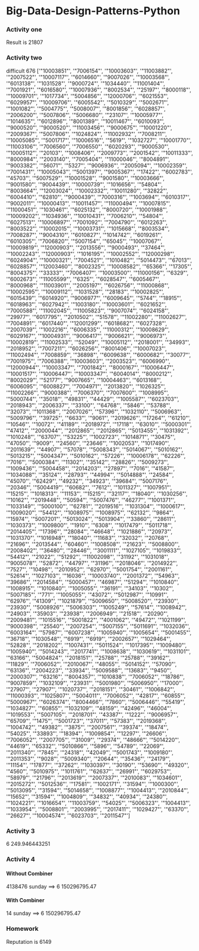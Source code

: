 # Big-Data-Design-Patterns-Python

### Activity one 
Result is 21807

### Activity two 
difficult	676	['"10003851"', '"7006154"', '"10003603"', '"11003882"', '"2007522"', '"10007117"', '"6014660"', '"9007026"', '"10003568"', '"6013138"', '"1031528"', '"9000724"', '"1034440"', '"11001404"', '"7001921"', '"6016580"', '"10007936"', '"8002534"', '"25197"', '"8000118"', '"10009701"', '"1017734"', '"5004856"', '"12000706"', '"6021553"', '"6029957"', '"10009706"', '"6005542"', '"5010329"', '"5002671"', '"1001082"', '"5004775"', '"5008007"', '"8001856"', '"6028857"', '"2006200"', '"5007806"', '"5006680"', '"23107"', '"10005977"', '"1014635"', '"6012896"', '"8001389"', '"10011467"', '"6010093"', '"9000520"', '"9000520"', '"11003456"', '"9000675"', '"10001220"', '"2009367"', '"5007806"', '"1024824"', '"11002932"', '"7008211"', '"10005085"', '"5001717"', '"10006516"', '"5619"', '"1032727"', '"10001770"', '"11003106"', '"7006560"', '"7006550"', '"6020293"', '"9000530"', '"10005112"', '"20103"', '"1008406"', '"2009773"', '"2001542"', '"10011333"', '"8000984"', '"2003140"', '"7005404"', '"11000046"', '"8004891"', '"9003382"', '"56071"', '"5327"', '"9006936"', '"2005094"', '"10002359"', '"7001431"', '"10005043"', '"5001397"', '"9005367"', '"17422"', '"6002783"', '"45703"', '"5007529"', '"10001528"', '"9001580"', '"10003666"', '"9001580"', '"9004439"', '"10000739"', '"1016656"', '"54804"', '"8003664"', '"12003024"', '"10002332"', '"10011280"', '"32822"', '"6004410"', '"62810"', '"9000439"', '"7000316"', '"1003694"', '"6010317"', '"9002011"', '"10000413"', '"10011457"', '"11000494"', '"10007815"', '"11000451"', '"1030461"', '"6025132"', '"8000720"', '"10001988"', '"10009202"', '"1034936"', '"10010431"', '"7006210"', '"54804"', '"6027513"', '"10006897"', '"7001092"', '"7004790"', '"6012263"', '"8003522"', '"10002015"', '"10003731"', '"1015668"', '"8003534"', '"7008287"', '"9004310"', '"6010827"', '"1014742"', '"6019261"', '"6010305"', '"7006820"', '"5007154"', '"65045"', '"10007067"', '"10009819"', '"12000903"', '"2013556"', '"9000493"', '"37464"', '"10002243"', '"12000903"', '"1016195"', '"10002552"', '"12000298"', '"6024904"', '"10000321"', '"7004521"', '"1010482"', '"5014473"', '"67013"', '"6028857"', '"12003460"', '"8002325"', '"10008582"', '"65366"', '"17305"', '"8004375"', '"33333"', '"7006407"', '"10003500"', '"11000156"', '"6329"', '"6002673"', '"11005599"', '"6325"', '"6028547"', '"6005467"', '"8000968"', '"11003901"', '"2005197"', '"6026756"', '"11000868"', '"10002595"', '"10009112"', '"1031528"', '"28183"', '"10002825"', '"6015439"', '"6014920"', '"9006977"', '"6009645"', '"5744"', '"18915"', '"6018963"', '"6027942"', '"1003180"', '"10003601"', '"6021652"', '"7000588"', '"11002045"', '"11005823"', '"9007074"', '"6024158"', '"29977"', '"6017795"', '"2010502"', '"51578"', '"11002280"', '"11002627"', '"7004891"', '"6017440"', '"12001299"', '"6018682"', '"6027328"', '"2007039"', '"1002216"', '"6006335"', '"11000312"', '"10008629"', '"6029167"', '"10004931"', '"9006417"', '"9006621"', '"9006973"', '"10002819"', '"11002533"', '"52049"', '"10005112"', '"2018001"', '"34993"', '"2018952"', '"7007211"', '"6026256"', '"8001406"', '"10007023"', '"11002494"', '"7008859"', '"36898"', '"6009638"', '"6000682"', '"30077"', '"7001975"', '"7006388"', '"10003603"', '"2003523"', '"6006990"', '"12000944"', '"10003347"', '"7001842"', '"8000167"', '"10006447"', '"10001517"', '"10006447"', '"10003347"', '"6004014"', '"8000212"', '"8002029"', '"52177"', '"9007665"', '"10004463"', '"6013168"', '"6006095"', '"6008827"', '"7004971"', '"2013820"', '"1026325"', '"11002266"', '"9000388"', '"7006370"', '"7007600"', '"1008995"', '"5000744"', '"35018"', '"49831"', '"44429"', '"1005587"', '"6023703"', '"2018943"', '"2006337"', '"33100"', '"64768"', '"5846"', '"53788"', '"32073"', '"1011368"', '"2007026"', '"57396"', '"1032110"', '"5006963"', '"5009796"', '"39725"', '"6633"', '"9061"', '"2019626"', '"17264"', '"61210"', '"10546"', '"10072"', '"41189"', '"2018972"', '"17118"', '"63010"', '"5000301"', '"47412"', '"2000044"', '"2012865"', '"2012865"', '"5013455"', '"1031392"', '"1010248"', '"63707"', '"53225"', '"1002723"', '"1014871"', '"30475"', '"47050"', '"9009"', '"24560"', '"23646"', '"1002053"', '"1017490"', '"2011639"', '"44907"', '"57078"', '"5008343"', '"5014067"', '"5010162"', '"5013215"', '"5004347"', '"5010162"', '"57226"', '"10006178"', '"62226"', '"7016"', '"5000384"', '"11302"', '"35142"', '"28826"', '"5009273"', '"1009436"', '"5004458"', '"2014203"', '"27897"', '"7016"', '"41587"', '"1034088"', '"35124"', '"28793"', '"44994"', '"5014888"', '"24584"', '"45070"', '"62429"', '"49232"', '"34923"', '"39684"', '"5007176"', '"20346"', '"5004419"', '"60682"', '"7612"', '"1011327"', '"1007951"', '"15215"', '"1018313"', '"11153"', '"15215"', '"32117"', '"18040"', '"1030256"', '"10162"', '"2019448"', '"50594"', '"5007476"', '"46277"', '"1001371"', '"1033149"', '"5000100"', '"62781"', '"2019516"', '"1031304"', '"1000617"', '"1009020"', '"54412"', '"1008975"', '"1008975"', '"62132"', '"9864"', '"15974"', '"5007201"', '"5013024"', '"5013904"', '"33860"', '"28611"', '"1030373"', '"1009800"', '"1910"', '"6308"', '"1017479"', '"5011718"', '"2014405"', '"17396"', '"28084"', '"46648"', '"1021886"', '"20973"', '"1031370"', '"1016948"', '"18040"', '"11683"', '"32032"', '"20768"', '"21696"', '"2013544"', '"60460"', '"1008508"', '"21623"', '"5008800"', '"2008402"', '"36480"', '"28446"', '"3001111"', '"1027105"', '"1019833"', '"54412"', '"21022"', '"51292"', '"11002098"', '"31192"', '"1031018"', '"9005078"', '"52872"', '"44797"', '"31196"', '"2018046"', '"2014922"', '"7527"', '"10498"', '"2010952"', '"62970"', '"5001754"', '"2001161"', '"52614"', '"1027103"', '"16036"', '"10003740"', '"2001372"', '"54963"', '"39686"', '"2014584"', '"5000457"', '"46987"', '"51294"', '"1010840"', '"1008915"', '"1010840"', '"1005055"', '"36191"', '"34103"', '"10302"', '"5007185"', '"771"', '"1005055"', '"43072"', '"5012987"', '"10991"', '"62976"', '"41309"', '"1021879"', '"5009650"', '"5008520"', '"23930"', '"23930"', '"5008926"', '"5006303"', '"1005249"', '"57614"', '"1008942"', '"24903"', '"35903"', '"23938"', '"2006949"', '"21518"', '"20290"', '"2009481"', '"1015516"', '"5001822"', '"4001062"', '"49472"', '"1021199"', '"9000398"', '"25540"', '"2007254"', '"5007155"', '"5011691"', '"1032036"', '"6003164"', '"57987"', '"6007238"', '"1005940"', '"1005654"', '"5001455"', '"36718"', '"1030548"', '"6919"', '"6919"', '"2002657"', '"1029464"', '"52828"', '"2018202"', '"1007431"', '"5011524"', '"1017395"', '"1009480"', '"1005940"', '"5014243"', '"2017741"', '"1008638"', '"1030619"', '"1031101"', '"63166"', '"5004824"', '"2018151"', '"25788"', '"25788"', '"39162"', '"11829"', '"7006052"', '"2010067"', '"48055"', '"5014152"', '"57090"', '"63136"', '"2004223"', '"33934"', '"5009588"', '"13683"', '"9450"', '"2000307"', '"63216"', '"8004357"', '"1010838"', '"7006052"', '"18786"', '"9007859"', '"1032109"', '"23931"', '"5001980"', '"5006950"', '"17000"', '"27907"', '"27907"', '"1020737"', '"2018151"', '"30461"', '"1006842"', '"11000393"', '"1025807"', '"5004011"', '"7006052"', '"42817"', '"60855"', '"5000967"', '"6026374"', '"8004466"', '"7860"', '"5006446"', '"55419"', '"1034827"', '"60855"', '"1032109"', '"48159"', '"42496"', '"46004"', '"1019553"', '"5007105"', '"2018701"', '"43387"', '"1222"', '"9006957"', '"65709"', '"1475"', '"5001723"', '"37011"', '"57383"', '"2019368"', '"1004742"', '"49382"', '"3875"', '"2007561"', '"39374"', '"18474"', '"54025"', '"33893"', '"18394"', '"1009854"', '"12297"', '"26606"', '"7006052"', '"2007705"', '"31009"', '"29374"', '"48666"', '"5014220"', '"44619"', '"65332"', '"5010866"', '"5896"', '"54789"', '"22069"', '"2011340"', '"7845"', '"24318"', '"42049"', '"5001743"', '"1009180"', '"2011353"', '"9028"', '"5009340"', '"20644"', '"35436"', '"24179"', '"11154"', '"17877"', '"37262"', '"1030397"', '"30190"', '"53690"', '"49320"', '"4560"', '"5010975"', '"1011761"', '"62637"', '"26991"', '"6029753"', '"58979"', '"21796"', '"2013619"', '"2007337"', '"2010083"', '"1034601"', '"2015272"', '"5012536"', '"17581"', '"1002171"', '"31594"', '"1000300"', '"5013095"', '"31594"', '"5014658"', '"1008877"', '"1004413"', '"2010844"', '"15652"', '"31594"', '"1004809"', '"34832"', '"40934"', '"24380"', '"1024221"', '"1016654"', '"11003759"', '"54025"', '"5006323"', '"1004413"', '"1033954"', '"5008801"', '"2003995"', '"2017411"', '"1029427"', '"63370"', '"26627"', '"10004574"', '"6023703"', '"2011547"']

### Activity 3
6 	249.946443251

### Activity 4
#### Without Combiner

4138476 
sunday ==> 6 	150296795.47

#### With Combiner

14
sunday ==> 6 	150296795.47

### Homework 

Reputation is 6149
